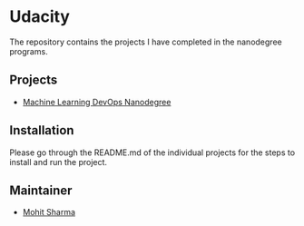 # Udacity

The repository contains the projects I have completed in the nanodegree programs.

## Projects
* [Machine Learning DevOps Nanodegree](./Machine%20Learning%20DevOps%20Nanodegree)

## Installation
Please go through the README.md of the individual projects for the steps to install and run the project.

## Maintainer
* [Mohit Sharma](mohit21sharma.ms@gmail.com)
